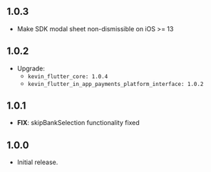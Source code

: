 ## 1.0.3

* Make SDK modal sheet non-dismissible on iOS >= 13

## 1.0.2

* Upgrade:
    - `kevin_flutter_core: 1.0.4`
    - `kevin_flutter_in_app_payments_platform_interface: 1.0.2`

## 1.0.1

* **FIX**: skipBankSelection functionality fixed

## 1.0.0

* Initial release.